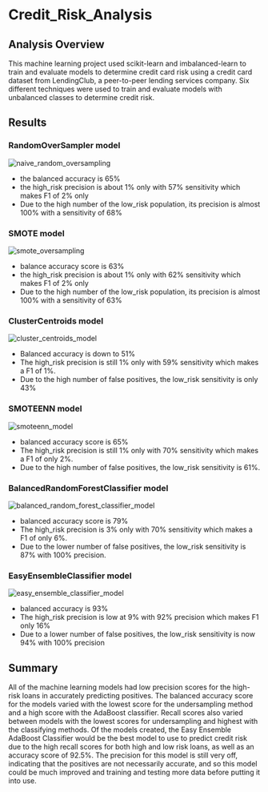 # Credit_Risk_Analysis
## Analysis Overview
This machine learning project used scikit-learn and imbalanced-learn to train and evaluate models to determine credit card risk using a credit card dataset from LendingClub, a peer-to-peer lending services company. Six different techniques were used to train and evaluate models with unbalanced classes to determine credit risk.

## Results
### RandomOverSampler model
![naive_random_oversampling](https://user-images.githubusercontent.com/97328622/172017615-b3ab9ae0-ca27-4bd6-bb86-3fabc615b32a.png)

* the balanced accuracy is 65%
* the high_risk precision is about 1% only with 57% sensitivity which makes F1 of 2% only
* Due to the high number of the low_risk population, its precision is almost 100% with a sensitivity of 68%

### SMOTE model
![smote_oversampling](https://user-images.githubusercontent.com/97328622/172017744-ad3417c4-f986-46e2-8ebb-79c73fab44ff.png)

* balance accuracy score is 63%
* the high_risk precision is about 1% only with 62% sensitivity which makes F1 of 2% only
* Due to the high number of the low_risk population, its precision is almost 100% with a sensitivity of 63%

### ClusterCentroids model
![cluster_centroids_model](https://user-images.githubusercontent.com/97328622/172018142-6b4d4c2a-b384-4a23-81a1-a44e5c848a13.png)

* Balanced accuracy is down to 51%
* The high_risk precision is still 1% only with 59% sensitivity which makes a F1 of 1%.
* Due to the high number of false positives, the low_risk sensitivity is only 43%

### SMOTEENN model
![smoteenn_model](https://user-images.githubusercontent.com/97328622/172018198-5c95e24d-8c67-4e61-b996-e7c86827a0ba.png)

* balanced accuracy score is 65%
* The high_risk precision is still 1% only with 70% sensitivity which makes a F1 of only 2%.
* Due to the high number of false positives, the low_risk sensitivity is 61%.

### BalancedRandomForestClassifier model
![balanced_random_forest_classifier_model](https://user-images.githubusercontent.com/97328622/172018293-b1a02631-e6af-452c-a0a3-96cc2e838c01.png)

* balanced accuracy score is 79%
* The high_risk precision is 3% only with 70% sensitivity which makes a F1 of only 6%.
* Due to the lower number of false positives, the low_risk sensitivity is 87% with 100% precision.

### EasyEnsembleClassifier model
![easy_ensemble_classifier_model](https://user-images.githubusercontent.com/97328622/172018535-7a239652-c92c-4212-bdfb-ab1273001dec.png)

* balanced accuracy is 93%
* The high_risk precision is low at 9% with 92% precision which makes F1 only 16%
* Due to a lower number of false positives, the low_risk sensitivity is now 94% with 100% precision

## Summary
All of the machine learning models had low precision scores for the high-risk loans in accurately predicting positives. The balanced accuracy score for the models varied with the lowest score for the undersampling method and a high score with the AdaBoost classifier. Recall scores also varied between models with the lowest scores for undersampling and highest with the classifying methods. Of the models created, the Easy Ensemble AdaBoost Classifier would be the best model to use to predict credit risk due to the high recall scores for both high and low risk loans, as well as an accuracy score of 92.5%. The precision for this model is still very off, indicating that the positives are not necessarily accurate, and so this model could be much improved and training and testing more data before putting it into use.
